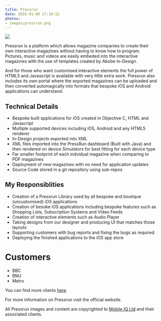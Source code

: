 ```yaml
---
title: Pressrun
date: 2016-01-08 17:10:12
photos:
- images/pressrun.png
---
```


![](images/pressrun.png)

Pressrun is a platform which allows magazine companies to create their own interactive magazines without having to know how to program. Pictures, music and videos are easily embeded into the interactive magazines with the use of templates created by Abobe In-Design. 

And for those who want customised interactive elements the full power of HTML5 and Javascript is available with very little extra work. Pressrun also includes its own portal where the exported magazines can be uploaded and then converted automagically into formats that bespoke iOS and Android applications can understand.


## Technical Details

- Bespoke built applications for iOS created in Objective C, HTML and Javascript
- Multiple supported devices including iOS, Android and any HTML5 renderer
- In-Design projects exported into XML 
- XML files imported into the PressRun dashboard (Built with Java) and then rendered on device Simulators for best fitting for each device type
- Far smaller footprint of each indvidual magazine when comparing to PDF magazines
- Deployment of new magazines with no need for application updates
- Source Code stored in a git repository using sub-repos

## My Responsiblities
- Creation of a Pressrun Library used by all bespoke and boutique (uncustomised) iOS applications
- Creation of besoke iOS applications including bespoke features such as Shopping Lists, Subscription Systems and Video Feeds
- Creation of interactive elements such as Audio Player
- Taking designs from our designer and producing UI that matches those layouts
- Supporting customers with bug reports and fixing the bugs as required
- Deploying the finished applications to the iOS app store

# Customers
- BBC
- BMJ
- Metro

You can find more clients [here](http://www.appstudio.net/Clients/).

For more information on Pressrun visit the official website.

All Pressrun images and content are copyrighted to [Mobile IQ Ltd](http://www.mobileiq.com) and their associated clients.